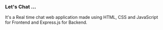 ### Let's Chat ...

It's a Real time chat web application made using HTML, CSS and JavaScript for Frontend and Express.js for Backend.